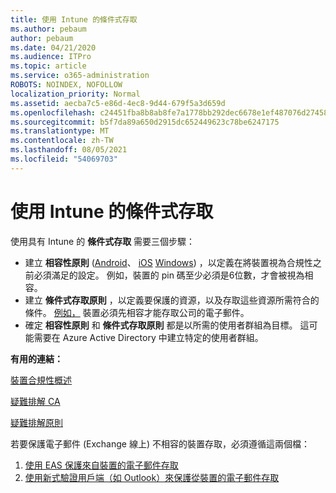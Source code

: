 ```yaml
---
title: 使用 Intune 的條件式存取
ms.author: pebaum
author: pebaum
ms.date: 04/21/2020
ms.audience: ITPro
ms.topic: article
ms.service: o365-administration
ROBOTS: NOINDEX, NOFOLLOW
localization_priority: Normal
ms.assetid: aecba7c5-e86d-4ec8-9d44-679f5a3d659d
ms.openlocfilehash: c24451fba8b8ab8fe7a1778bb292dec6678e1ef487076d27458c9aeb4963c683
ms.sourcegitcommit: b5f7da89a650d2915dc652449623c78be6247175
ms.translationtype: MT
ms.contentlocale: zh-TW
ms.lasthandoff: 08/05/2021
ms.locfileid: "54069703"
---
```

# <a name="conditional-access-with-intune"></a>使用 Intune 的條件式存取

使用具有 Intune 的  **條件式存取**  需要三個步驟：

- 建立 **相容性原則** ([Android](https://docs.microsoft.com/intune/compliance-policy-create-android)、 [iOS](https://docs.microsoft.com/intune/compliance-policy-create-ios) [Windows](https://docs.microsoft.com//intune/compliance-policy-create-windows)) ，以定義在將裝置視為合規性之前必須滿足的設定。 例如，裝置的 pin 碼至少必須是6位數，才會被視為相容。
- 建立 **條件式存取原則**  ，以定義要保護的資源，以及存取這些資源所需符合的條件。  [例如，](https://docs.microsoft.com/intune/tutorial-protect-email-on-unmanaged-devices#create-conditional-access-policies)  裝置必須先相容才能存取公司的電子郵件。
- 確定 **相容性原則**  和  **條件式存取原則**  都是以所需的使用者群組為目標。 這可能需要在 Azure Active Directory 中建立特定的使用者群組。

**有用的連結：**

[裝置合規性概述](https://docs.microsoft.com/intune/device-compliance-get-started)

[疑難排解 CA](https://docs.microsoft.com/intune/troubleshoot-conditional-access)

[疑難排解原則](https://docs.microsoft.com/troubleshoot/mem/intune/troubleshoot-policies-in-microsoft-intune)

若要保護電子郵件 (Exchange 線上) 不相容的裝置存取，必須遵循這兩個檔：

1. [使用 EAS 保護來自裝置的電子郵件存取](https://docs.microsoft.com/intune/tutorial-protect-email-on-unmanaged-devices)
2. [使用新式驗證用戶端（如 Outlook）來保護從裝置的電子郵件存取](https://docs.microsoft.com/intune/tutorial-protect-email-on-enrolled-devices)